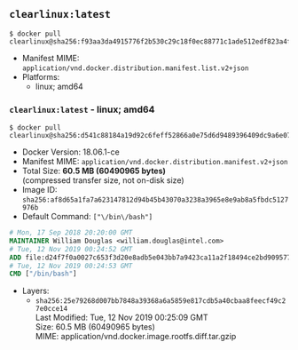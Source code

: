 ## `clearlinux:latest`

```console
$ docker pull clearlinux@sha256:f93aa3da4915776f2b530c29c18f0ec88771c1ade512edf823a4fd6b872422a0
```

-	Manifest MIME: `application/vnd.docker.distribution.manifest.list.v2+json`
-	Platforms:
	-	linux; amd64

### `clearlinux:latest` - linux; amd64

```console
$ docker pull clearlinux@sha256:d541c88184a19d92c6feff52866a0e75d6d9489396409dc9a6e07571e94bc6a5
```

-	Docker Version: 18.06.1-ce
-	Manifest MIME: `application/vnd.docker.distribution.manifest.v2+json`
-	Total Size: **60.5 MB (60490965 bytes)**  
	(compressed transfer size, not on-disk size)
-	Image ID: `sha256:af8d65a1fa7a623147812d94b45b43070a3238a3965e8e9ab8a5fbdc5127976b`
-	Default Command: `["\/bin\/bash"]`

```dockerfile
# Mon, 17 Sep 2018 20:20:00 GMT
MAINTAINER William Douglas <william.douglas@intel.com>
# Tue, 12 Nov 2019 00:24:52 GMT
ADD file:d24f7f0a0027c653f3d20e8adb5e043bb7a9423ca11a2f18494ce2bd909577dc in / 
# Tue, 12 Nov 2019 00:24:53 GMT
CMD ["/bin/bash"]
```

-	Layers:
	-	`sha256:25e79268d007bb7848a39368a6a5859e817cdb5a40cbaa8feecf49c27e0cce14`  
		Last Modified: Tue, 12 Nov 2019 00:25:09 GMT  
		Size: 60.5 MB (60490965 bytes)  
		MIME: application/vnd.docker.image.rootfs.diff.tar.gzip
